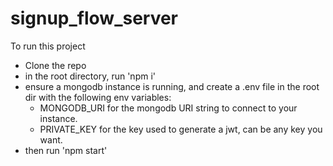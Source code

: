 # signup_flow_server

To run this project
* Clone the repo
* in the root directory, run 'npm i'
* ensure a mongodb instance is running, and create a .env file in the root dir with the following env variables:
  * MONGODB_URI for the mongodb URI string to connect to your instance.
  * PRIVATE_KEY for the key used to generate a jwt, can be any key you want.
* then run 'npm start'
